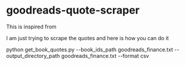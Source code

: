 # goodreads-quote-scraper

This is inspired from 

I am just trying to scrape the quotes and here is how you can do it

python get_book_quotes.py --book_ids_path goodreads_finance.txt --output_directory_path goodreads_finance.txt --format csv
